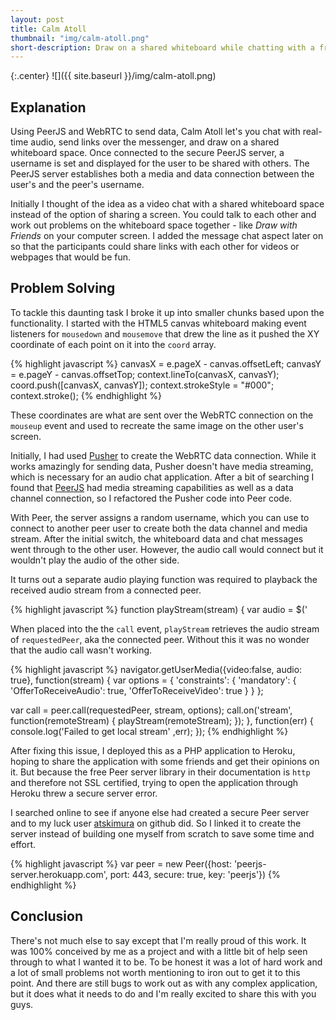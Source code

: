 ```yaml
---
layout: post
title: Calm Atoll
thumbnail: "img/calm-atoll.png"
short-description: Draw on a shared whiteboard while chatting with a friend in real-time.
---
```


{:.center}
![]({{ site.baseurl }}/img/calm-atoll.png)


## Explanation

Using PeerJS and WebRTC to send data, Calm Atoll let's you chat with real-time audio, send links over the messenger, and draw on a shared whiteboard space. Once connected to the secure PeerJS server, a username is set and displayed for the user to be shared with others. The PeerJS server establishes both a media and data connection between the user's and the peer's username.

Initially I thought of the idea as a video chat with a shared whiteboard space instead of the option of sharing a screen. You could talk to each other and work out problems on the whiteboard space together - like *Draw with Friends* on your computer screen. I added the message chat aspect later on so that the participants could share links with each other for videos or webpages that would be fun.

## Problem Solving

To tackle this daunting task I broke it up into smaller chunks based upon the functionality. I started with the HTML5 canvas whiteboard making event listeners for `mousedown` and `mousemove` that drew the line as it pushed the XY coordinate of each point on it into the `coord` array.

{% highlight javascript %}
canvasX = e.pageX - canvas.offsetLeft;
canvasY = e.pageY - canvas.offsetTop;
context.lineTo(canvasX, canvasY);
coord.push([canvasX, canvasY]);
context.strokeStyle = "#000";
context.stroke();
{% endhighlight %}

These coordinates are what are sent over the WebRTC connection on the `mouseup` event and used to recreate the same image on the other user's screen.

Initially, I had used [Pusher](https://pusher.com/tutorials/webrtc_chat) to create the WebRTC data connection. While it works amazingly for sending data, Pusher doesn't have media streaming, which is necessary for an audio chat application. After a bit of searching I found that [PeerJS](peerjs.com/docs) had media streaming capabilities as well as a data channel connection, so I refactored the Pusher code into Peer code.

With Peer, the server assigns a random username, which you can use to connect to another peer user to create both the data channel and media stream. After the initial switch, the whiteboard data and chat messages went through to the other user. However, the audio call would connect but it wouldn't play the audio of the other side.

It turns out a separate audio playing function was required to playback the received audio stream from a connected peer.

{% highlight javascript %}
function playStream(stream) {
  var audio = $('<audio autoplay />').appendTo('body');
  audio[0].src = (URL || webkitURL || mozURL).createObjectURL(stream);
}
{% endhighlight %}

When placed into the the `call` event,  `playStream` retrieves the audio stream of `requestedPeer`, aka the connected peer. Without this it was no wonder that the audio call wasn't working.

{% highlight javascript %}
navigator.getUserMedia({video:false, audio: true}, function(stream) {
  var options = {
      'constraints': {
          'mandatory': {
              'OfferToReceiveAudio': true,
              'OfferToReceiveVideo': true
          }
      }
  };

  var call = peer.call(requestedPeer, stream, options);
  call.on('stream', function(remoteStream) {
    playStream(remoteStream);
  });
}, function(err) {
  console.log('Failed to get local stream' ,err);
});
{% endhighlight %}

After fixing this issue, I deployed this as a PHP application to Heroku, hoping to share the application with some friends and get their opinions on it. But because the free Peer server library in their documentation is `http` and therefore not SSL certified, trying to open the application through Heroku threw a secure server error.

I searched online to see if anyone else had created a secure Peer server and to my luck user [atskimura](https://github.com/atskimura/peerjs-server-heroku) on github did. So I linked it to create the server instead of building one myself from scratch to save some time and effort.


{% highlight javascript %}
var peer = new Peer({host: 'peerjs-server.herokuapp.com', port: 443, secure: true, key: 'peerjs'})
{% endhighlight %}

## Conclusion

There's not much else to say except that I'm really proud of this work. It was 100% conceived by me as a project and with a little bit of help seen through to what I wanted it to be. To be honest it was a lot of hard work and a lot of small problems not worth mentioning to iron out to get it to this point. And there are still bugs to work out as with any complex application, but it does what it needs to do and I'm really excited to share this with you guys.
